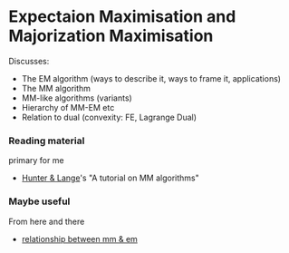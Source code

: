 # Expectaion Maximisation and Majorization Maximisation

Discusses:
* The EM algorithm (ways to describe it, ways to frame it, applications)
* The MM algorithm
* MM-like algorithms (variants)
* Hierarchy of MM-EM etc
* Relation to dual (convexity: FE, Lagrange Dual)

### Reading material
primary for me
* [Hunter & Lange](http://yaroslavvb.com/papers/hunter-tutorial.pdf)'s "A tutorial on MM algorithms"

### Maybe useful
From here and there
* [relationship between mm & em](https://stats.stackexchange.com/questions/44513/the-relationship-between-expectation-maximization-and-majorization-minimization)
